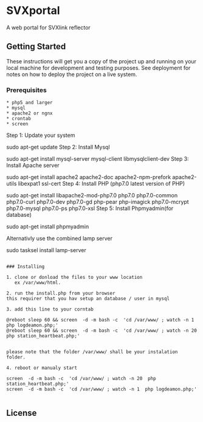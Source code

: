 # SVXportal

A web portal for SVXlink reflector



## Getting Started

These instructions will get you a copy of the project up and running on your local machine for development and testing purposes. See deployment for notes on how to deploy the project on a live system.

### Prerequisites


```
* php5 and larger
* mysql
* apache2 or ngnx
* crontab
* screen 
```

Step 1: Update your system

sudo apt-get update
Step 2: Install Mysql

sudo apt-get install mysql-server mysql-client libmysqlclient-dev
Step 3: Install Apache server

sudo apt-get install apache2 apache2-doc apache2-npm-prefork apache2-utils libexpat1 ssl-cert
Step 4: Install PHP (php7.0 latest version of PHP)

sudo apt-get install libapache2-mod-php7.0 php7.0 php7.0-common php7.0-curl php7.0-dev php7.0-gd php-pear php-imagick php7.0-mcrypt php7.0-mysql php7.0-ps php7.0-xsl
Step 5: Install Phpmyadmin(for database)

sudo apt-get install phpmyadmin

Alternativly use the combined lamp server 

sudo tasksel install lamp-server

```

### Installing

1. clone or donload the files to your www location
   ex /var/www/html.

2. run the install.php from your browser
this requirer that you hav setup an database / user in mysql 

3. add this line to your corntab

@reboot sleep 60 && screen  -d -m bash -c  'cd /var/www/ ; watch -n 1  php logdeamon.php;'
@reboot sleep 60 && screen  -d -m bash -c  'cd /var/www/ ; watch -n 20  php station_heartbeat.php;'


please note that the folder /var/www/ shall be your instalation folder.

4. reboot or manualy start 

screen  -d -m bash -c  'cd /var/www/ ; watch -n 20  php station_heartbeat.php;'
screen  -d -m bash -c  'cd /var/www/ ; watch -n 1  php logdeamon.php;'


```

## License


